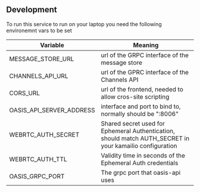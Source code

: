 ## Development

To run this service to run on your laptop you need the following environemnt vars to be set

| Variable                 | Meaning                                                                                                  |
|--------------------------|----------------------------------------------------------------------------------------------------------|
| MESSAGE_STORE_URL        | url of the GRPC interface of the message store                                                           |
| CHANNELS_API_URL         | url of the GPRC interface of the Channels API                                                            |
| CORS_URL                 | url of the frontend, needed to allow cros-site scripting                                                 |
| OASIS_API_SERVER_ADDRESS | interface and port to bind to, normally should be ":8006"                                                |
| WEBRTC_AUTH_SECRET       | Shared secret used for Ephemeral Authentication, should match AUTH_SECRET in your kamailio configuration |
| WEBRTC_AUTH_TTL          | Validity time in seconds of the Ephemeral Auth credentials                                               |
| OASIS_GRPC_PORT          | The grpc port that oasis-api uses                                                                        |
